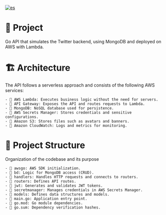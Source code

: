 [![es](https://img.shields.io/badge/lang-es-red)](https://github.com/MarceloDanielToledo/BackendGO_AWS/blob/main/README.es.md)

# 📌 Project  
Go API that simulates the Twitter backend, using MongoDB and deployed on AWS with Lambda.  

# 🏗️ Architecture  
The API follows a serverless approach and consists of the following AWS services:

    - 🔹 AWS Lambda: Executes business logic without the need for servers.  
    - 🔹 API Gateway: Exposes the API and routes requests to Lambda.  
    - 🔹 MongoDB: NoSQL database used for persistence.  
    - 🔹 AWS Secrets Manager: Stores credentials and sensitive configurations.  
    - 🔹 Amazon S3: Stores files such as avatars and banners.  
    - 🔹 Amazon CloudWatch: Logs and metrics for monitoring.  

# 📂 Project Structure  

Organization of the codebase and its purpose

    - 📁 awsgo: AWS SDK initialization.  
    - 📁 bd: Logic for MongoDB access (CRUD).  
    - 📁 handlers: Handles HTTP requests and connects to routers.  
    - 📁 routers: Defines API routes.  
    - 📁 jwt: Generates and validates JWT tokens.  
    - 📁 secretmanager: Manages credentials in AWS Secrets Manager.  
    - 📁 models: Defines data structures and models.  
    - 📄 main.go: Application entry point.  
    - 📄 go.mod: Go module dependencies.  
    - 📄 go.sum: Dependency verification hashes.  
